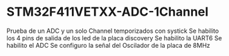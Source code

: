 # STM32F411VETXX-ADC-1Channel
Prueba de un ADC y un solo Channel temporizados con systick
Se habilito los 4 pins de salida de los led de la placa discovery
Se habilito la UART6
Se habilito el ADC
Se configuro la señal del Oscilador de la placa de 8MHz
